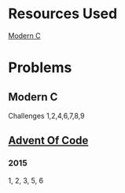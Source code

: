 # Resources Used
[Modern C](https://www.manning.com/books/modern-c)

# Problems
## Modern C
Challenges 1,2,4,6,7,8,9
## [Advent Of Code](https://adventofcode.com/)
### 2015
1, 2, 3, 5, 6
